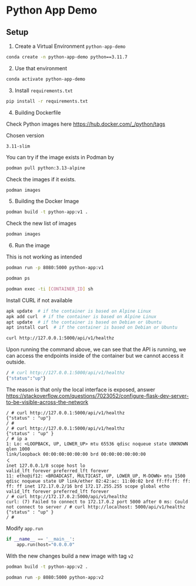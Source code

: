 # Python App Demo

## Setup
1. Create a Virtual Environment `python-app-demo`

```bash
conda create -n python-app-demo python==3.11.7
```

2. Use that environment

```bash
conda activate python-app-demo
```

3. Install `requirements.txt`

```bash
pip install -r requirements.txt
```

4. Building Dockerfile

Check Python images here
https://hub.docker.com/_/python/tags

Chosen version
```
3.11-slim
```

You can try if the image exists in Podman by

```bash
podman pull python:3.13-alpine
```

Check the images if it exists.

```bash
podman images
```

5. Building the Docker Image

```bash
podman build -t python-app:v1 .
```

Check the new list of images

```bash
podman images
```

6. Run the image

This is not working as intended

```bash
podman run -p 8080:5000 python-app:v1
```

```bash
podman ps
```

```bash
podman exec -ti [CONTAINER_ID] sh
```

Install CURL if not available

```bash
apk update  # if the container is based on Alpine Linux
apk add curl  # if the container is based on Alpine Linux
apt update  # if the container is based on Debian or Ubuntu
apt install curl  # if the container is based on Debian or Ubuntu
```

```bash
curl http://127.0.0.1:5000/api/v1/healthz
```

Upon running the command above, we can see that the API is running, we can access the endpoints inside of the container but we cannot access it outside.

```bash
/ # curl http://127.0.0.1:5000/api/v1/healthz
{"status":"up"}
```

The reason is that only the local interface is exposed, answer
https://stackoverflow.com/questions/7023052/configure-flask-dev-server-to-be-visible-across-the-network

```
/ # curl http://127.0.0.1:5000/api/v1/healthz
{"status" : "up"}
/ #
/ # curl http://127.0.0.1:5000/api/v1/healthz
{"status" : "up" }
/ # ip a
1: Lo: <LOOPBACK, UP, LOWER_UP> mtu 65536 qdisc noqueue state UNKNOWN qlen 1000
link/loopback 00:00:00:00:00:00 brd 00:00:00:00:00:00
く
inet 127.0.0.1/8 scope host lo
valid_lft forever preferred_lft forever
11: etho@if12: <BROADCAST, MULTICAST, UP, LOWER_UP, M-DOWN> mtu 1500 qdisc noqueue state UP link/ether 02:42:ac: 11:00:02 brd ff:ff:ff: ff: ff: ff inet 172.17.0.2/16 brd 172.17.255.255 scope global etho
valid_lft forever preferred_lft forever
/ # curl http://172.17.0.2:5000/api/v1/healthz
curl: (7) Failed to connect to 172.17.0.2 port 5000 after 0 ms: Could not connect to server / # curl http://localhost: 5000/api/v1/healthz
{"status" : "up" }
/ #
```

Modify `app.run`

```python
if __name__ == '__main__':
    app.run(host="0.0.0.0"
```


With the new changes build a new image with tag `v2`

```bash
podman build -t python-app:v2 .
```

```bash
podman run -p 8080:5000 python-app:v2
```
